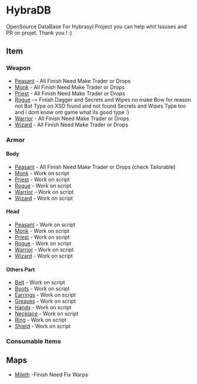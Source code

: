 # HybraDB
OpenSource DataBase For Hybrasyl Project 
you can help whit Issuses and PR on projet.
Thank you ! :)
## Item
### Weapon
* [Peasant](https://github.com/shadowoffice/HybraDB/tree/master/items/Weapons/Peasant) - All Finish Need Make Trader or Drops
* [Monk](https://github.com/shadowoffice/HybraDB/tree/master/items/Weapons/Monk) - All Finish Need Make Trader or Drops
* [Priest](https://github.com/shadowoffice/HybraDB/tree/master/items/Weapons/Priest) - All Finish Need Make Trader or Drops
* [Rogue](https://github.com/shadowoffice/HybraDB/tree/master/items/Weapons/Rogue) -= Finish Dagger and Secrets and Wipes no make Bow for reason not Bot Type on XSD found and not found Secrets and Wipes Type too and i dont know ont game what its good type :)
* [Warrior](https://github.com/shadowoffice/HybraDB/tree/master/items/Weapons/Warrior) - All Finish Need Make Trader or Drops
* [Wizard](https://github.com/shadowoffice/HybraDB/tree/master/items/Weapons/Wizard) - All Finish Need Make Trader or Drops

### Armor
#### Body
* [Peasant](https://github.com/shadowoffice/HybraDB/tree/master/items/) - All Finish Need Make Trader or Drops (check Tailorable)
* [Monk](https://github.com/shadowoffice/HybraDB/tree/master/items/) - Work on script
* [Priest](https://github.com/shadowoffice/HybraDB/tree/master/items/) - Work on script
* [Rogue](https://github.com/shadowoffice/HybraDB/tree/master/items/) - Work on script
* [Warrior](https://github.com/shadowoffice/HybraDB/tree/master/items/) - Work on script
* [Wizard](https://github.com/shadowoffice/HybraDB/tree/master/items/) - Work on script

#### Head
* [Peasant](https://github.com/shadowoffice/HybraDB/tree/master/items/) - Work on script
* [Monk](https://github.com/shadowoffice/HybraDB/tree/master/items/) - Work on script
* [Priest](https://github.com/shadowoffice/HybraDB/tree/master/items/) - Work on script
* [Rogue](https://github.com/shadowoffice/HybraDB/tree/master/items/) - Work on script
* [Warrior](https://github.com/shadowoffice/HybraDB/tree/master/items/) - Work on script
* [Wizard](https://github.com/shadowoffice/HybraDB/tree/master/items/) - Work on script

#### Others Part
* [Belt](https://github.com/shadowoffice/HybraDB/tree/master/items/) - Work on script
* [Boots](https://github.com/shadowoffice/HybraDB/tree/master/items/) - Work on script
* [Earrings](https://github.com/shadowoffice/HybraDB/tree/master/items/) - Work on script
* [Greaves](https://github.com/shadowoffice/HybraDB/tree/master/items/) - Work on script
* [Hands](https://github.com/shadowoffice/HybraDB/tree/master/items/) - Work on script
* [Necklace](https://github.com/shadowoffice/HybraDB/tree/master/items/) - Work on script
* [Ring](https://github.com/shadowoffice/HybraDB/tree/master/items/) - Work on script
* [Shield](https://github.com/shadowoffice/HybraDB/tree/master/items/) - Work on script

### Consumable Items



## Maps
* [Mileth](https://github.com/shadowoffice/HybraDB/tree/master/items/) -Finish Need Fix Warps

